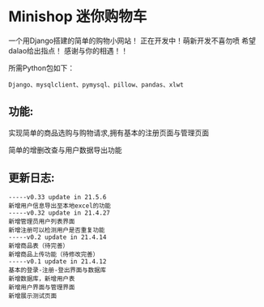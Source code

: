 # Minishop 迷你购物车

一个用Django搭建的简单的购物小网站！
正在开发中！萌新开发不喜勿喷
希望dalao给出指点！
感谢与你的相遇！！

所需Python包如下：

```
Django、mysqlclient、pymysql、pillow、pandas、xlwt
```

## 功能:

实现简单的商品选购与购物请求,拥有基本的注册页面与管理页面

简单的增删改查与用户数据导出功能

## 更新日志:

```
-----v0.33 update in 21.5.6
新增用户信息导出至本地excel的功能
-----v0.32 update in 21.4.27
新增管理员用户列表界面
新增注册可以检测用户是否重复功能
-----v0.2 update in 21.4.14
新增商品表（待完善）
新增商品上传功能（待修改完善）
-----v0.1 update in 21.4.12
基本的登录-注册-登出界面与数据库
新增数据库，新增用户表
新增用户界面与管理界面
新增展示测试页面
```

